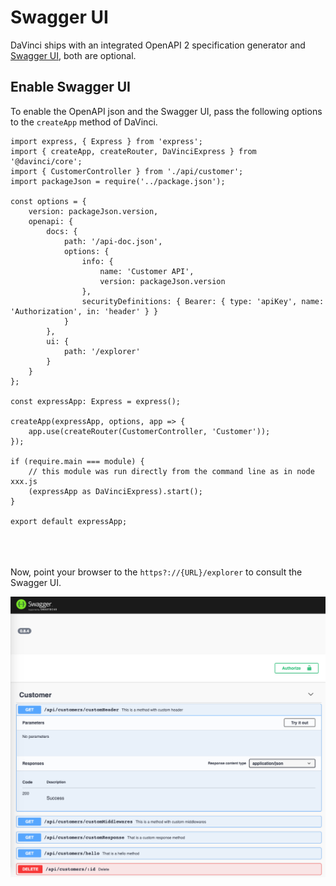 # Swagger UI

DaVinci ships with an integrated OpenAPI 2 specification generator
and [Swagger UI](https://swagger.io/tools/swagger-ui/), both are optional.

## Enable Swagger UI

To enable the OpenAPI json and the Swagger UI, pass the following options
to the `createApp` method of DaVinci.

```typescript{10,20}
import express, { Express } from 'express';
import { createApp, createRouter, DaVinciExpress } from '@davinci/core';
import { CustomerController } from './api/customer';
import packageJson = require('../package.json');

const options = {
	version: packageJson.version,
	openapi: {
		docs: {
			path: '/api-doc.json',
			options: {
				info: {
					name: 'Customer API',
					version: packageJson.version
				},
				securityDefinitions: { Bearer: { type: 'apiKey', name: 'Authorization', in: 'header' } }
			}
		},
		ui: {
			path: '/explorer'
		}
	}
};

const expressApp: Express = express();

createApp(expressApp, options, app => {
	app.use(createRouter(CustomerController, 'Customer'));
});

if (require.main === module) {
	// this module was run directly from the command line as in node xxx.js
	(expressApp as DaVinciExpress).start();
}

export default expressApp;
```

<br/><br/>  
Now, point your browser to the `https?://{URL}/explorer` to consult the Swagger UI.

![](./../../.vuepress/public/images/basics/swagger-ui/swagger-ui-screenshot.png)
